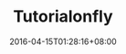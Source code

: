 ---
lastmod: 2016-04-15
date: 2016-04-15T01:28:16+08:00
description: "Tutorialonfly.com provide free tutorials in gitbook version online and pdf,epub,mobi etc for offline read, it's a great website built on hugo, thanks spf13 who created hugo"
license: ""
licenseLink: ""
sitelink: https://tutorialonfly.com/
tags:
- tutorials
- free
- ebook download
- fast
image: tutorialonfly.jpg
title: Tutorialonfly
---